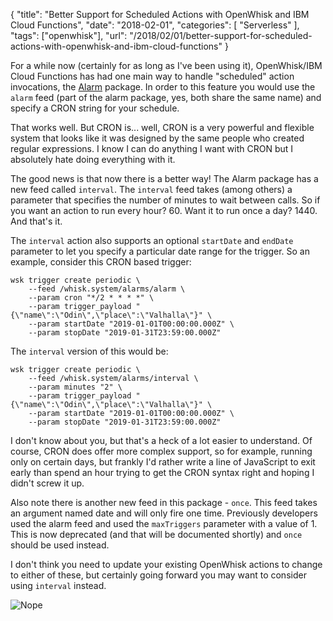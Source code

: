 {
	"title": "Better Support for Scheduled Actions with OpenWhisk and IBM Cloud Functions",
	"date": "2018-02-01",
	"categories": [
		"Serverless"
	],
	"tags": ["openwhisk"],
	"url": "/2018/02/01/better-support-for-scheduled-actions-with-openwhisk-and-ibm-cloud-functions"
}

For a while now (certainly for as long as I've been using it), OpenWhisk/IBM Cloud Functions has had one main way to handle "scheduled" action invocations, the [Alarm](https://console.bluemix.net/docs/openwhisk/openwhisk_alarms.html#openwhisk_catalog_alarm) package. In order to this feature you would use the `alarm` feed (part of the alarm package, yes, both share the same name) and specify a CRON string for your schedule. 

That works well. But CRON is... well, CRON is a very powerful and flexible system that looks like it was designed by the same people who created regular expressions. I know I can do anything I want with CRON but I absolutely hate doing everything with it.

The good news is that now there is a better way! The Alarm package has a new feed called `interval`. The `interval` feed takes (among others) a parameter that specifies the number of minutes to wait between calls. So if you want an action to run every hour? 60. Want it to run once a day? 1440. And that's it. 

The `interval` action also supports an optional `startDate` and `endDate` parameter to let you specify a particular date range for the trigger. So an example, consider this CRON based trigger:

	wsk trigger create periodic \
		--feed /whisk.system/alarms/alarm \
		--param cron "*/2 * * * *" \
		--param trigger_payload "{\"name\":\"Odin\",\"place\":\"Valhalla\"}" \
		--param startDate "2019-01-01T00:00:00.000Z" \
		--param stopDate "2019-01-31T23:59:00.000Z"

The `interval` version of this would be:

	wsk trigger create periodic \
		--feed /whisk.system/alarms/interval \
		--param minutes "2" \
		--param trigger_payload "{\"name\":\"Odin\",\"place\":\"Valhalla\"}" \
		--param startDate "2019-01-01T00:00:00.000Z" \
		--param stopDate "2019-01-31T23:59:00.000Z"

I don't know about you, but that's a heck of a lot easier to understand. Of course, CRON does offer more complex support, so for example, running only on certain days, but frankly I'd rather write a line of JavaScript to exit early than spend an hour trying to get the CRON syntax right and hoping I didn't screw it up.

Also note there is another new feed in this package - `once`. This feed takes an argument named date and will only fire one time. Previously developers used the alarm feed and used the `maxTriggers` parameter with a value of 1. This is now deprecated (and that will be documented shortly) and `once` should be used instead.

I don't think you need to update your existing OpenWhisk actions to change to either of these, but certainly going forward you may want to consider using `interval` instead. 

![Nope](https://static.raymondcamden.com/images/2018/2/cat_regex.jpg)